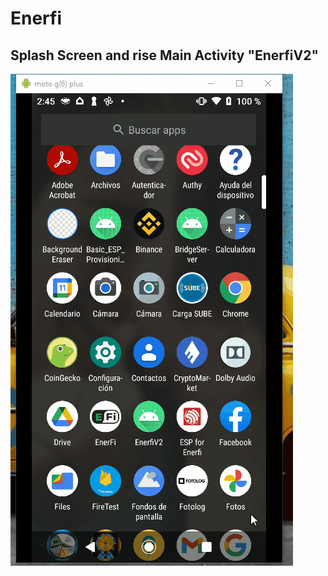 # Enerfi

## Splash Screen and rise Main Activity "EnerfiV2"
![PCB animated](https://github.com/nmahnic/Enerfi-Android/blob/master/img/EnerfiV2_SplashScreen.gif)

